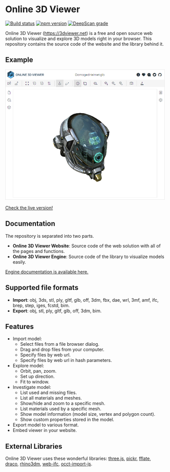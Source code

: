 # Online 3D Viewer

[![Build status](https://github.com/kovacsv/Online3DViewer/actions/workflows/build.yml/badge.svg)](https://github.com/kovacsv/Online3DViewer/actions/workflows/build.yml)
[![npm version](https://badge.fury.io/js/online-3d-viewer.svg)](https://badge.fury.io/js/online-3d-viewer)
[![DeepScan grade](https://deepscan.io/api/teams/16586/projects/19893/branches/524595/badge/grade.svg)](https://deepscan.io/dashboard#view=project&tid=16586&pid=19893&bid=524595)

Online 3D Viewer (https://3dviewer.net) is a free and open source web solution to visualize and explore 3D models right in your browser. This repository contains the source code of the website and the library behind it.

## Example

![Start Page](assets/images/3dviewer_net_start_page.png?raw=true)

[Check the live version!](https://3dviewer.net/#model=https://raw.githubusercontent.com/kovacsv/Online3DViewer/dev/test/testfiles/gltf/DamagedHelmet/glTF-Binary/DamagedHelmet.glb)

## Documentation

The repository is separated into two parts.

* **Online 3D Viewer Website**: Source code of the web solution with all of the pages and functions.
* **Online 3D Viewer Engine**: Source code of the library to visualize models easily.

[Engine documentation is available here.](https://kovacsv.github.io/Online3DViewer)

## Supported file formats

* **Import**: obj, 3ds, stl, ply, gltf, glb, off, 3dm, fbx, dae, wrl, 3mf, amf, ifc, brep, step, iges, fcstd, bim.
* **Export**: obj, stl, ply, gltf, glb, off, 3dm, bim.

## Features

- Import model:
  - Select files from a file browser dialog.
  - Drag and drop files from your computer.
  - Specify files by web url.
  - Specify files by web url in hash parameters.
- Explore model:
  - Orbit, pan, zoom.
  - Set up direction.
  - Fit to window.
- Investigate model:
  - List used and missing files.
  - List all materials and meshes.
  - Show/hide and zoom to a specific mesh.
  - List materials used by a specific mesh.
  - Show model information (model size, vertex and polygon count).
  - Show custom properties stored in the model.
- Export model to various format.
- Embed viewer in your website.

## External Libraries

Online 3D Viewer uses these wonderful libraries: [three.js](https://github.com/mrdoob/three.js), [pickr](https://github.com/Simonwep/pickr), [fflate](https://github.com/101arrowz/fflate), [draco](https://github.com/google/draco), [rhino3dm](https://github.com/mcneel/rhino3dm), [web-ifc](https://github.com/tomvandig/web-ifc), [occt-import-js](https://github.com/kovacsv/occt-import-js).
